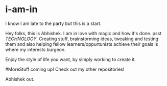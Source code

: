 # i-am-in
I know I am late to the party but this is a start.

Hey folks, this is Abhishek. I am in love with magic and how it's done. psst *TECHNOLOGY*.
Creating stuff, brainstorming ideas, tweaking and testing them and also helping fellow learners/oppurtunists achieve their goals is where my interests burgeon.

Enjoy the style of life you want, by simply working to create it.

#MoreStuff coming up!
Check out my other repositories!

Abhishek out.
